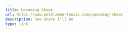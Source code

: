 ```yaml
---
title: Upcoming Shows
url: https://www.petelambertmusic.com/upcoming-shows
description: See where I'll be
type: link
---
```

